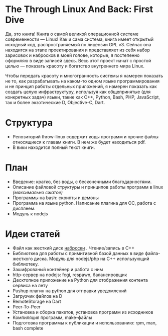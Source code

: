 # The Through Linux And Back: First Dive

Да, это книга! Книга о самой великой операционной системе современности — Linux! Как и сама система, книга имеет открытый исходный код, распространяемый по лицензии GPL v3. Сейчас она находится на этапе проектирования и представляет из себя набор зарисовок и набросков в моей голове, которые, я постепенно оформляю в виде записей здесь. Весь этот проект начат с простой целью — показать красоту и богатство внутреннего мира Linux.

Чтобы передать красоту и многогранность системы я намерен показать не то, как разрабатывать на каком-то одном языке программирования и не принцип работы отдельных приложений, я намерен показать как создать целую инфраструктуру, используя как общепринятые (для конкретных задач) языки, такие как C++, Python, Bash, PHP, JavaScript, так и более экзотические D, Objective-C, Dart.

# Структура

* Репозиторий throw-linux содержит коды программ и прочие файлы относящиеся к главам книги. В нем же будет находиться pdf.
* В вики находится полный текст книги.

# План

* Введение: кратко, без воды, с бесконечными благодарностями.
* Описание файловой структуры и принципов работы программ в linux _(максимально сжатое)_
* Программы на bash: скрипты и демоны
* Программа на языке python. Написание плагина для ОС, работа с дисплеем.
* Модуль к nodejs

# Идеи статей

* Файл как жесткий диск [наброски](https://github.com/rumkin/throw-linux/wiki/File-as-hard-drive) . Чтение/запись в C++
* Библиоткеа для работы с примитивной базой данных в виде файла-жесткого диска. Модуль для nodejs/php на C++ использующий библиотеку.
* Зашифрованый контейнер и работа с ним
* http-сервер на nodejs: fcgi, respawn, балансировщик
* Десктопное приложение на Python для отображения контента сервиса на лету
* Pushup плагин на python для отправки уведомлений
* Загрузчик файлов на D
* RemoteStorage на Dart
* Peer-To-Peer
* Установка и сборка пакетов, установка программ из исходников
* Компиляция программ, make-файлы
* Подготовка программы к публикации и использованию: rpm, man, bash complete



